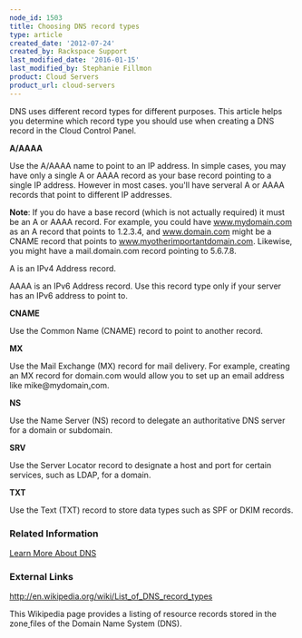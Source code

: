 ```yaml
---
node_id: 1503
title: Choosing DNS record types
type: article
created_date: '2012-07-24'
created_by: Rackspace Support
last_modified_date: '2016-01-15'
last_modified_by: Stephanie Fillmon
product: Cloud Servers
product_url: cloud-servers
---
```


<span> DNS uses different record types for different purposes. This
article helps you determine which record type you should use when
creating a DNS record in the Cloud Control Panel.</span>

**A/AAAA**

Use the A/AAAA name to point to an IP address. In simple cases, you may
have only a single A or AAAA record as your base record pointing to a
single IP address. However in most cases. you'll have serveral A or AAAA
records that point to different IP addresses.

**Note**: If you do have a base record (which is not actually required)
it must be an A or AAAA record. For example, you could have
www.mydomain.com as an A record that points to 1.2.3.4, and
www.domain.com might be a CNAME record that points
to www.myotherimportantdomain.com.  Likewise, you might have
a mail.domain.com record pointing to 5.6.7.8.

A is an IPv4 Address record.

AAAA is an IPv6 Address record. Use this record type only if your server
has an IPv6 address to point to.

**CNAME**

Use the Common Name (CNAME) record to point to another record.

**MX**

Use the Mail Exchange (MX) record for mail delivery. For
example, creating an MX record for domain.com would allow you to set up
an email address like <span
class="s2">mike@mydomain[.](mailto:mike@domain.com)com</span>.

**NS**

Use the Name Server (NS) record to delegate an authoritative DNS server
for a domain or subdomain.

**SRV**

Use the Server Locator record to designate a host and port for certain
services, such as LDAP,  for a domain.

**TXT**

Use the Text (TXT) record to store data types such as SPF or DKIM
records.

### Related Information

[Learn More About
DNS](/how-to/learn-more-about-dns)

### External Links

<http://en.wikipedia.org/wiki/List_of_DNS_record_types>

This Wikipedia page provides a listing of<span> </span>resource
records<span> stored in
the </span>zone[ ](http://en.wikipedia.org/wiki/Zone_file "Zone file")files<span> of
the </span>Domain Name System <span>(DNS).</span>

